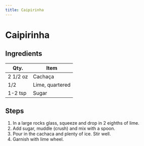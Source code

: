 ```yaml
---
title: Caipirinha
---
```


# Caipirinha

## Ingredients

| Qty.     | Item            |
| -------- | --------------- |
| 2 1/2 oz | Cachaça         |
| 1/2      | Lime, quartered |
| 1-2 tsp  | Sugar           |

## Steps

1. In a large rocks glass, squeeze and drop in 2 eighths of lime.
1. Add sugar, muddle (crush) and mix with a spoon.
1. Pour in the cachaca and plenty of ice. Stir well.
1. Garnish with lime wheel.
